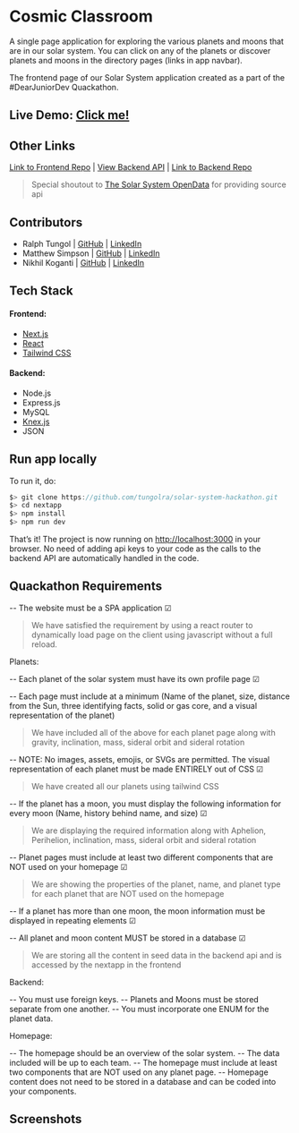 # Cosmic Classroom

A single page application for exploring the various planets and moons that are in our solar system. You can click on any of the planets or discover planets and moons in the directory pages (links in app navbar).

The frontend page of our Solar System application created as a part of the #DearJuniorDev Quackathon.

## Live Demo: [Click me!](https://cosmicclassroom.vercel.app/)

## Other Links

[Link to Frontend Repo](https://github.com/tungolra/solar-system-hackathon) | [View Backend API](https://solar-system-hackathon-backend.herokuapp.com/) | [Link to Backend Repo](https://github.com/matthewcsimpson/Solar-System-Hackathon-Backend)


> Special shoutout to [The Solar System OpenData](https://api.le-systeme-solaire.net/en/) for providing source api


## Contributors

- Ralph Tungol | [GitHub](https://github.com/tungolra) | [LinkedIn](https://github.com/tungolra)
- Matthew Simpson | [GitHub](https://github.com/matthewcsimpson) | [LinkedIn](https://www.linkedin.com/in/matthewcsimpson)
- Nikhil Koganti | [GitHub](https://github.com/Nikhil-Koganti) | [LinkedIn](https://www.linkedin.com/in/nikhil-koganti)


## Tech Stack

#### Frontend:

- [Next.js](https://nextjs.org/)
- [React](https://react.dev/)
- [Tailwind CSS](https://tailwindcss.com/)

#### Backend:

 - Node.js
 - Express.js
 - MySQL
 - [Knex.js](https://knexjs.org/)
 - JSON


## Run app locally

To run it, do:

```javascript
$> git clone https://github.com/tungolra/solar-system-hackathon.git
$> cd nextapp
$> npm install
$> npm run dev
```

That’s it! The project is now running on [http://localhost:3000](http://localhost:3000) in your browser. No need of adding api keys to your code as the calls to the backend API are automatically handled in the code.

## Quackathon Requirements

-- The website must be a SPA application &#9745;
> We have satisfied the requirement by using a react router to dynamically load page on the client using javascript without a full reload.


Planets:

-- Each planet of the solar system must have its own profile page &#9745;

-- Each page must include at a minimum (Name of the planet, size, distance from the Sun, three identifying facts, solid or gas core, and a visual representation of the planet) 
> We have included all of the above for each planet page along with gravity, inclination, mass, sideral orbit and sideral rotation

-- NOTE: No images, assets, emojis, or SVGs are permitted. The visual representation of each planet must be made ENTIRELY out of CSS &#9745;
> We have created all our planets using tailwind CSS

-- If the planet has a moon, you must display the following information for every moon (Name, history behind name, and size) &#9745;
> We are displaying the required information along with Aphelion, Perihelion, inclination, mass, sideral orbit and sideral rotation

-- Planet pages must include at least two different components that are NOT used on your homepage &#9745;
> We are showing the properties of the planet, name, and planet type for each planet that are NOT used on the homepage

-- If a planet has more than one moon, the moon information must be displayed in repeating elements &#9745;

-- All planet and moon content MUST be stored in a database &#9745;
> We are storing all the content in seed data in the backend api and is accessed by the nextapp in the frontend


Backend:

-- You must use foreign keys.
-- Planets and Moons must be stored separate from one another.
-- You must incorporate one ENUM for the planet data.

Homepage:

-- The homepage should be an overview of the solar system.
-- The data included will be up to each team.
-- The homepage must include at least two components that are NOT used on any planet page.
-- Homepage content does not need to be stored in a database and can be coded into your components.


## Screenshots
